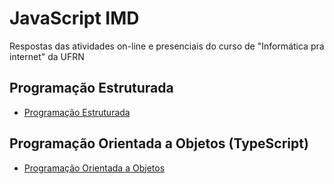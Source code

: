 # JavaScript IMD
 Respostas das atividades on-line e presenciais do curso de "Informática pra internet" da UFRN
 
 ## Programação Estruturada
* [Programação Estruturada](https://github.com/felipemadu13/JavaScript_IMD/blob/94230343aaab673439acb24e331e77aa378643f5/pe.md)

## Programação Orientada a Objetos (TypeScript)
* [Programação Orientada a Objetos](https://github.com/felipemadu13/JavaScript_IMD/blob/d819bcc09285d820653da92907ccc1dc2276c0d4/poo.md)
